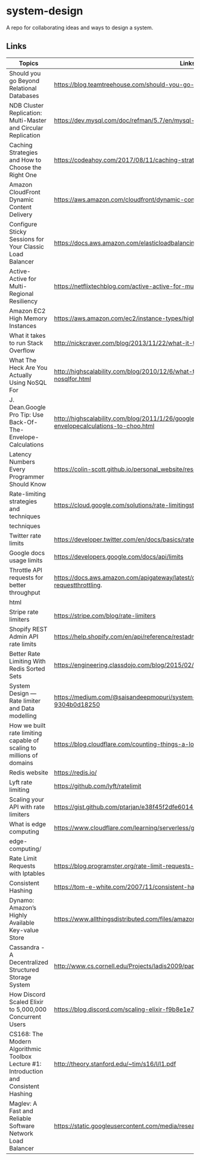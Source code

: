 # system-design
A repo for collaborating ideas and ways to design a system.

## Links
| Topics                                                         | Links                                                                                            |
|----------------------------------------------------------------|--------------------------------------------------------------------------------------------------|
| Should you go Beyond Relational Databases                      | https://blog.teamtreehouse.com/should-you-go-beyond-relational-databases                         |<br>
| NDB Cluster Replication: Multi-Master and Circular Replication | https://dev.mysql.com/doc/refman/5.7/en/mysql-cluster-replication-multi-master.html              |<br>
| Caching Strategies and How to Choose the Right One             | https://codeahoy.com/2017/08/11/caching-strategies-and-how-to-choose-the-right-one/              |<br>
| Amazon CloudFront Dynamic Content Delivery                     | https://aws.amazon.com/cloudfront/dynamic-content                                                |<br>
| Configure Sticky Sessions for Your Classic Load Balancer       | https://docs.aws.amazon.com/elasticloadbalancing/latest/classic/elb-sticky-sessions.html         |<br>
| Active-Active for Multi-Regional Resiliency                    | https://netflixtechblog.com/active-active-for-multi-regional-resiliency-c47719f6685b             |<br>
| Amazon EC2 High Memory Instances                               | https://aws.amazon.com/ec2/instance-types/high-memory/                                           |<br>
| What it takes to run Stack Overflow                            | http://nickcraver.com/blog/2013/11/22/what-it-takes-to-run-stack-overflow                        |<br>
| What The Heck Are You Actually Using NoSQL For                 | http://highscalability.com/blog/2010/12/6/what-the-heck-are-you-actually-using-nosqlfor.html     |<br>
| J. Dean.Google Pro Tip: Use Back-Of-The-Envelope-Calculations  | http://highscalability.com/blog/2011/1/26/google-pro-tip-use-back-of-the-envelopecalculations-to-choo.html |<br>
| Latency Numbers Every Programmer Should Know                   | https://colin-scott.github.io/personal_website/research/interactive_latency.html                 |<br>
| Rate-limiting strategies and techniques                        | https://cloud.google.com/solutions/rate-limitingstrategies-
techniques |<br>
| Twitter rate limits                                            | https://developer.twitter.com/en/docs/basics/rate-limits                                         |<br>
| Google docs usage limits                                       | https://developers.google.com/docs/api/limits                                                    |<br>
| Throttle API requests for better throughput                    | https://docs.aws.amazon.com/apigateway/latest/developerguide/api-gateway-requestthrottling.
html |<br>
| Stripe rate limiters                                           | https://stripe.com/blog/rate-limiters                                                            |<br>
| Shopify REST Admin API rate limits                             | https://help.shopify.com/en/api/reference/restadmin-api-rate-limits                              |<br>
| Better Rate Limiting With Redis Sorted Sets                    | https://engineering.classdojo.com/blog/2015/02/06/rolling-rate-limiter                           |<br>
| System Design — Rate limiter and Data modelling                | https://medium.com/@saisandeepmopuri/system-design-rate-limiter-and-data-modelling-9304b0d18250  |<br>
| How we built rate limiting capable of scaling to millions of domains | https://blog.cloudflare.com/counting-things-a-lot-of-different-things                      |<br>
| Redis website                                                  | https://redis.io/                                                                                |<br>
| Lyft rate limiting                                             | https://github.com/lyft/ratelimit                                                                |<br>
| Scaling your API with rate limiters                            | https://gist.github.com/ptarjan/e38f45f2dfe601419ca3af937fff574d#request-rate-limiter            |<br>
| What is edge computing                                         | https://www.cloudflare.com/learning/serverless/glossary/whatis-
edge-computing/ |<br>
| Rate Limit Requests with Iptables                              | https://blog.programster.org/rate-limit-requests-withiptables                                    |<br>
| Consistent Hashing                                             | https://tom-e-white.com/2007/11/consistent-hashing.html                                          |<br>
| Dynamo: Amazon’s Highly Available Key-value Store              | https://www.allthingsdistributed.com/files/amazon-dynamo-sosp2007.pdf                            |<br>
| Cassandra - A Decentralized Structured Storage System          | http://www.cs.cornell.edu/Projects/ladis2009/papers/Lakshman-ladis2009.PDF                       |<br>
| How Discord Scaled Elixir to 5,000,000 Concurrent Users        | https://blog.discord.com/scaling-elixir-f9b8e1e7c29b                                             |<br>
| CS168: The Modern Algorithmic Toolbox Lecture #1: Introduction and Consistent Hashing | http://theory.stanford.edu/~tim/s16/l/l1.pdf                              |<br>
| Maglev: A Fast and Reliable Software Network Load Balancer     | https://static.googleusercontent.com/media/research.google.com/en//pubs/archive/44824.pdf        |<br>
